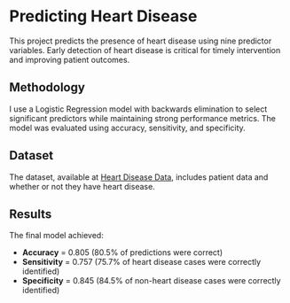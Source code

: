 # Predicting Heart Disease

This project predicts the presence of heart disease using nine predictor variables. Early detection of heart disease is critical for timely intervention and improving patient outcomes.

## Methodology
I use a Logistic Regression model with backwards elimination to select significant predictors while maintaining strong performance metrics. The model was evaluated using accuracy, sensitivity, and specificity.

## Dataset
The dataset, available at [Heart Disease Data](https://raw.githubusercontent.com/jholland5/COMP4299/main/heartData.csv), includes patient data and whether or not they have heart disease.

## Results
The final model achieved:
- **Accuracy** = 0.805 (80.5% of predictions were correct)
- **Sensitivity** = 0.757 (75.7% of heart disease cases were correctly identified)
- **Specificity** = 0.845 (84.5% of non-heart disease cases were correctly identified)
